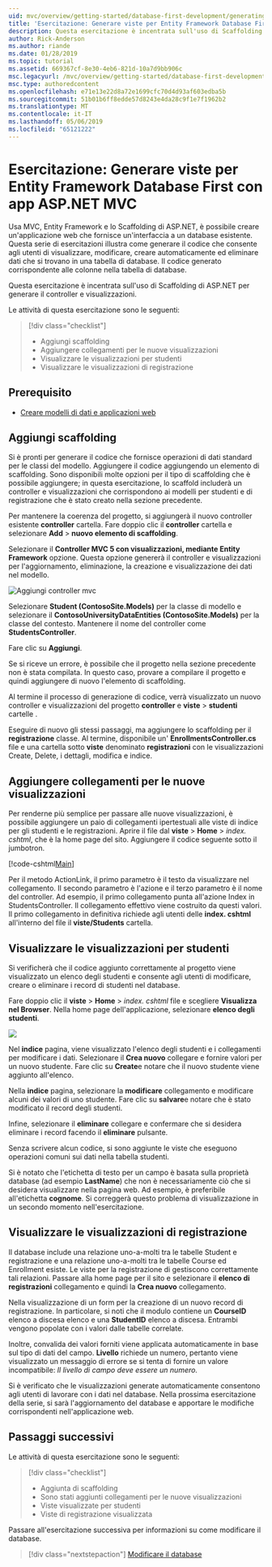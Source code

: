 ```yaml
---
uid: mvc/overview/getting-started/database-first-development/generating-views
title: 'Esercitazione: Generare viste per Entity Framework Database First con app ASP.NET MVC'
description: Questa esercitazione è incentrata sull'uso di Scaffolding di ASP.NET per generare il controller e visualizzazioni.
author: Rick-Anderson
ms.author: riande
ms.date: 01/28/2019
ms.topic: tutorial
ms.assetid: 669367cf-8e30-4eb6-821d-10a7d9bb906c
msc.legacyurl: /mvc/overview/getting-started/database-first-development/generating-views
msc.type: authoredcontent
ms.openlocfilehash: e71e13e22d8a72e1699cfc70d4d93af603edba5b
ms.sourcegitcommit: 51b01b6ff8edde57d8243e4da28c9f1e7f1962b2
ms.translationtype: MT
ms.contentlocale: it-IT
ms.lasthandoff: 05/06/2019
ms.locfileid: "65121222"
---
```

# <a name="tutorial-generate-views-for-ef-database-first-with-aspnet-mvc-app"></a>Esercitazione: Generare viste per Entity Framework Database First con app ASP.NET MVC

Usa MVC, Entity Framework e lo Scaffolding di ASP.NET, è possibile creare un'applicazione web che fornisce un'interfaccia a un database esistente. Questa serie di esercitazioni illustra come generare il codice che consente agli utenti di visualizzare, modificare, creare automaticamente ed eliminare dati che si trovano in una tabella di database. Il codice generato corrispondente alle colonne nella tabella di database.

Questa esercitazione è incentrata sull'uso di Scaffolding di ASP.NET per generare il controller e visualizzazioni.

Le attività di questa esercitazione sono le seguenti:

> [!div class="checklist"]
> * Aggiungi scaffolding
> * Aggiungere collegamenti per le nuove visualizzazioni
> * Visualizzare le visualizzazioni per studenti
> * Visualizzare le visualizzazioni di registrazione

## <a name="prerequisite"></a>Prerequisito

* [Creare modelli di dati e applicazioni web](creating-the-web-application.md)

## <a name="add-scaffold"></a>Aggiungi scaffolding

Si è pronti per generare il codice che fornisce operazioni di dati standard per le classi del modello. Aggiungere il codice aggiungendo un elemento di scaffolding. Sono disponibili molte opzioni per il tipo di scaffolding che è possibile aggiungere; in questa esercitazione, lo scaffold includerà un controller e visualizzazioni che corrispondono ai modelli per studenti e di registrazione che è stato creato nella sezione precedente.

Per mantenere la coerenza del progetto, si aggiungerà il nuovo controller esistente **controller** cartella. Fare doppio clic il **controller** cartella e selezionare **Add** > **nuovo elemento di scaffolding**.

Selezionare il **Controller MVC 5 con visualizzazioni, mediante Entity Framework** opzione. Questa opzione genererà il controller e visualizzazioni per l'aggiornamento, eliminazione, la creazione e visualizzazione dei dati nel modello.

![Aggiungi controller mvc](generating-views/_static/image2.png)

Selezionare **Student (ContosoSite.Models)** per la classe di modello e selezionare il **ContosoUniversityDataEntities (ContosoSite.Models)** per la classe del contesto. Mantenere il nome del controller come **StudentsController**.

Fare clic su **Aggiungi**.

Se si riceve un errore, è possibile che il progetto nella sezione precedente non è stata compilata. In questo caso, provare a compilare il progetto e quindi aggiungere di nuovo l'elemento di scaffolding.

Al termine il processo di generazione di codice, verrà visualizzato un nuovo controller e visualizzazioni del progetto **controller** e **viste** > **studenti** cartelle .

Eseguire di nuovo gli stessi passaggi, ma aggiungere lo scaffolding per il **registrazione** classe. Al termine, disponibile un' **EnrollmentsController.cs** file e una cartella sotto **viste** denominato **registrazioni** con le visualizzazioni Create, Delete, i dettagli, modifica e indice.

## <a name="add-links-to-new-views"></a>Aggiungere collegamenti per le nuove visualizzazioni

Per renderne più semplice per passare alle nuove visualizzazioni, è possibile aggiungere un paio di collegamenti ipertestuali alle viste di indice per gli studenti e le registrazioni. Aprire il file dal **viste** > **Home** > *index. cshtml*, che è la home page del sito. Aggiungere il codice seguente sotto il jumbotron.

[!code-cshtml[Main](generating-views/samples/sample1.cshtml)]

Per il metodo ActionLink, il primo parametro è il testo da visualizzare nel collegamento. Il secondo parametro è l'azione e il terzo parametro è il nome del controller. Ad esempio, il primo collegamento punta all'azione Index in StudentsController. Il collegamento effettivo viene costruito da questi valori. Il primo collegamento in definitiva richiede agli utenti delle **index. cshtml** all'interno del file il **viste/Students** cartella.

## <a name="display-student-views"></a>Visualizzare le visualizzazioni per studenti

Si verificherà che il codice aggiunto correttamente al progetto viene visualizzato un elenco degli studenti e consente agli utenti di modificare, creare o eliminare i record di studenti nel database.

Fare doppio clic il **viste** > **Home** > *index. cshtml* file e scegliere **Visualizza nel Browser**. Nella home page dell'applicazione, selezionare **elenco degli studenti**.

![](generating-views/_static/image6.png)

Nel **indice** pagina, viene visualizzato l'elenco degli studenti e i collegamenti per modificare i dati. Selezionare il **Crea nuovo** collegare e fornire valori per un nuovo studente. Fare clic su **Create**e notare che il nuovo studente viene aggiunto all'elenco.

Nella **indice** pagina, selezionare la **modificare** collegamento e modificare alcuni dei valori di uno studente. Fare clic su **salvare**e notare che è stato modificato il record degli studenti.

Infine, selezionare il **eliminare** collegare e confermare che si desidera eliminare i record facendo il **eliminare** pulsante.

Senza scrivere alcun codice, si sono aggiunte le viste che eseguono operazioni comuni sui dati nella tabella studenti.

Si è notato che l'etichetta di testo per un campo è basata sulla proprietà database (ad esempio **LastName**) che non è necessariamente ciò che si desidera visualizzare nella pagina web. Ad esempio, è preferibile all'etichetta **cognome**. Si correggerà questo problema di visualizzazione in un secondo momento nell'esercitazione.

## <a name="display-enrollment-views"></a>Visualizzare le visualizzazioni di registrazione

Il database include una relazione uno-a-molti tra le tabelle Student e registrazione e una relazione uno-a-molti tra le tabelle Course ed Enrollment esiste. Le viste per la registrazione di gestiscono correttamente tali relazioni. Passare alla home page per il sito e selezionare il **elenco di registrazioni** collegamento e quindi la **Crea nuovo** collegamento.

Nella visualizzazione di un form per la creazione di un nuovo record di registrazione. In particolare, si noti che il modulo contiene un **CourseID** elenco a discesa elenco e una **StudentID** elenco a discesa. Entrambi vengono popolate con i valori dalle tabelle correlate.

Inoltre, convalida dei valori forniti viene applicata automaticamente in base sul tipo di dati del campo. **Livello** richiede un numero, pertanto viene visualizzato un messaggio di errore se si tenta di fornire un valore incompatibile: *Il livello di campo deve essere un numero.*

Si è verificato che le visualizzazioni generate automaticamente consentono agli utenti di lavorare con i dati nel database. Nella prossima esercitazione della serie, si sarà l'aggiornamento del database e apportare le modifiche corrispondenti nell'applicazione web.

## <a name="next-steps"></a>Passaggi successivi

Le attività di questa esercitazione sono le seguenti:

> [!div class="checklist"]
> * Aggiunta di scaffolding
> * Sono stati aggiunti collegamenti per le nuove visualizzazioni
> * Viste visualizzate per studenti
> * Viste di registrazione visualizzata

Passare all'esercitazione successiva per informazioni su come modificare il database.
> [!div class="nextstepaction"]
> [Modificare il database](changing-the-database.md)